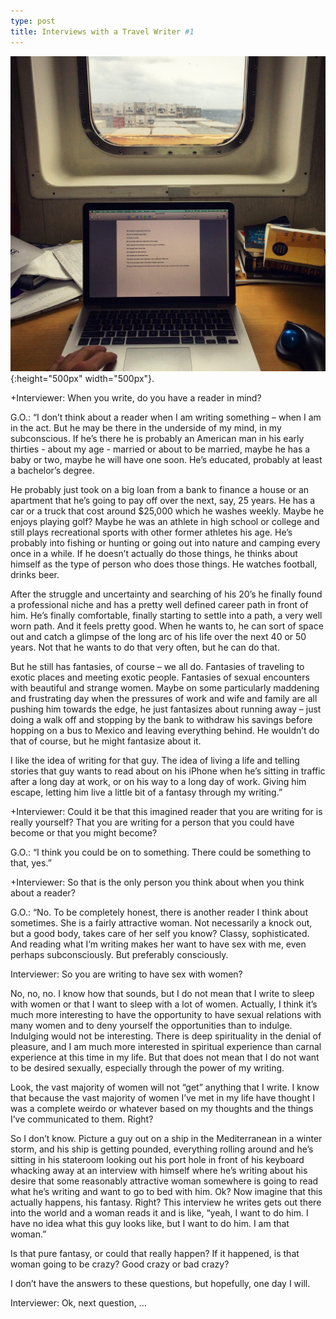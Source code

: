 ```yaml
---
type: post
title: Interviews with a Travel Writer #1
---
```

![travel writer](/images/writer.jpg){:height="500px" width="500px"}.

+Interviewer: When you write, do you have a reader in mind?

G.O.: “I don’t think about a reader when I am writing something – when I am in the act. But he may be there in the underside of my mind, in my subconscious. If he’s there he is probably an American man in his early thirties - about my age - married or about to be married, maybe he has a baby or two, maybe he will have one soon. He’s educated, probably at least a bachelor’s degree.

He probably just took on a big loan from a bank to finance a house or an apartment that he’s going to pay off over the next, say, 25 years. He has a car or a truck that cost around $25,000 which he washes weekly. Maybe he enjoys playing golf? Maybe he was an athlete in high school or college and still plays recreational sports with other former athletes his age. He’s probably into fishing or hunting or going out into nature and camping every once in a while. If he doesn’t actually do those things, he thinks about himself as the type of person who does those things. He watches football, drinks beer.

After the struggle and uncertainty and searching of his 20’s he finally found a professional niche and has a pretty well defined career path in front of him. He’s finally comfortable, finally starting to settle into a path, a very well worn path. And it feels pretty good. When he wants to, he can sort of space out and catch a glimpse of the long arc of his life over the next 40 or 50 years. Not that he wants to do that very often, but he can do that. 

But he still has fantasies, of course – we all do. Fantasies of traveling to exotic places and meeting exotic people. Fantasies of sexual encounters with beautiful and strange women. Maybe on some particularly maddening and frustrating day when the pressures of work and wife and family are all pushing him towards the edge, he just fantasizes about running away – just doing a walk off and stopping by the bank to withdraw his savings before hopping on a bus to Mexico and leaving everything behind. He wouldn’t do that of course, but he might fantasize about it. 

I like the idea of writing for that guy. The idea of living a life and telling stories that guy wants to read about on his iPhone when he’s sitting in traffic after a long day at work, or on his way to a long day of work. Giving him escape, letting him live a little bit of a fantasy through my writing.”

+Interviewer: Could it be that this imagined reader that you are writing for is really yourself? That you are writing for a person that you could have become or that you might become?

G.O.: “I think you could be on to something. There could be something to that, yes.”

+Interviewer: So that is the only person you think about when you think about a reader?

G.O.: “No. To be completely honest, there is another reader I think about sometimes. She is a fairly attractive woman. Not necessarily a knock out, but a good body, takes care of her self you know? Classy, sophisticated. And reading what I’m writing makes her want to have sex with me, even perhaps subconsciously. But preferably consciously. 

Interviewer: So you are writing to have sex with women?

No, no, no. I know how that sounds, but I do not mean that I write to sleep with women or that I want to sleep with a lot of women. Actually, I think it’s much more interesting to have the opportunity to have sexual relations with many women and to deny yourself the opportunities than to indulge. Indulging would not be interesting. There is deep spirituality in the denial of pleasure, and I am much more interested in spiritual experience than carnal experience at this time in my life. But that does not mean that I do not want to be desired sexually, especially through the power of my writing. 

Look, the vast majority of women will not “get” anything that I write. I know that because the vast majority of women I’ve met in my life have thought I was a complete weirdo or whatever based on my thoughts and the things I’ve communicated to them. Right? 

So I don’t know. Picture a guy out on a ship in the Mediterranean in a winter storm, and his ship is getting pounded, everything rolling around and he’s sitting in his stateroom looking out his port hole in front of his keyboard whacking away at an interview with himself where he’s writing about his desire that some reasonably attractive woman somewhere is going to read what he’s writing and want to go to bed with him. Ok? Now imagine that this actually happens, his fantasy. Right? This interview he writes gets out there into the world and a woman reads it and is like, “yeah, I want to do him. I have no idea what this guy looks like, but I want to do him. I am that woman.” 

Is that pure fantasy, or could that really happen? If it happened, is that woman going to be crazy? Good crazy or bad crazy? 

I don’t have the answers to these questions, but hopefully, one day I will. 

Interviewer: Ok, next question, …
